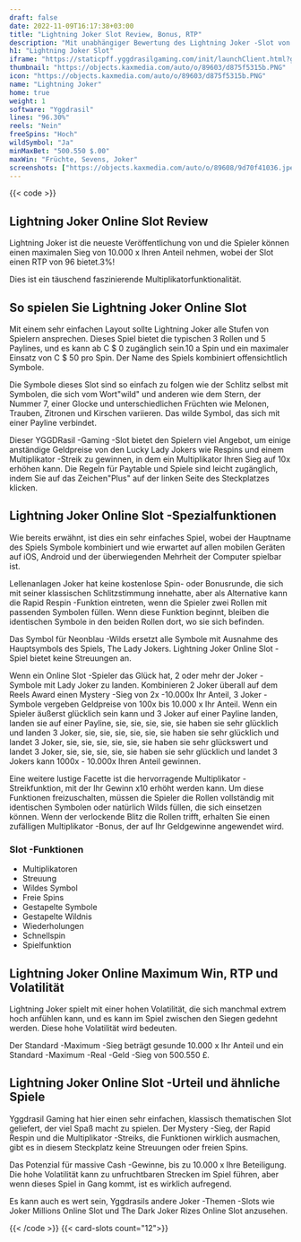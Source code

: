 ```yaml
---
draft: false
date: 2022-11-09T16:17:38+03:00
title: "Lightning Joker Slot Review, Bonus, RTP"
description: "Mit unabhängiger Bewertung des Lightning Joker -Slot von Yggdrasil Gaming können Sie kostenlos oder echtes Geld spielen und hier einen Bonus erhalten!"
h1: "Lightning Joker Slot"
iframe: "https://staticpff.yggdrasilgaming.com/init/launchClient.html?gameid=7388"
thumbnail: "https://objects.kaxmedia.com/auto/o/89603/d875f5315b.PNG"
icon: "https://objects.kaxmedia.com/auto/o/89603/d875f5315b.PNG"
name: "Lightning Joker"
home: true
weight: 1
software: "Yggdrasil"
lines: "96.30%"
reels: "Nein"
freeSpins: "Hoch"
wildSymbol: "Ja"
minMaxBet: "500.550 $.00"
maxWin: "Früchte, Sevens, Joker"
screenshots: ["https://objects.kaxmedia.com/auto/o/89608/9d70f41036.jpeg"]
---
```


{{< code >}}<h2>Lightning Joker Online Slot Review</h2><p>Lightning Joker ist die neueste Veröffentlichung von und die Spieler können einen maximalen Sieg von 10.000 x Ihren Anteil nehmen, wobei der Slot einen RTP von 96 bietet.3%!</p><p>Dies ist ein täuschend faszinierende Multiplikatorfunktionalität.</p><h2>So spielen Sie Lightning Joker Online Slot</h2><p>Mit einem sehr einfachen Layout sollte Lightning Joker alle Stufen von Spielern ansprechen. Dieses Spiel bietet die typischen 3 Rollen und 5 Paylines, und es kann ab C $ 0 zugänglich sein.10 a Spin und ein maximaler Einsatz von C $ 50 pro Spin. Der Name des Spiels kombiniert offensichtlich Symbole.</p><p>Die Symbole dieses Slot sind so einfach zu folgen wie der Schlitz selbst mit Symbolen, die sich vom Wort"wild" und anderen wie dem Stern, der Nummer 7, einer Glocke und unterschiedlichen Früchten wie Melonen, Trauben, Zitronen und Kirschen variieren. Das wilde Symbol, das sich mit einer Payline verbindet.</p><p>Dieser YGGDRasil -Gaming -Slot bietet den Spielern viel Angebot, um einige anständige Geldpreise von den Lucky Lady Jokers wie Respins und einem Multiplikator -Streik zu gewinnen, in dem ein Multiplikator Ihren Sieg auf 10x erhöhen kann. Die Regeln für Paytable und Spiele sind leicht zugänglich, indem Sie auf das Zeichen"Plus" auf der linken Seite des Steckplatzes klicken.</p><h2>Lightning Joker Online Slot -Spezialfunktionen</h2><p>Wie bereits erwähnt, ist dies ein sehr einfaches Spiel, wobei der Hauptname des Spiels Symbole kombiniert und wie erwartet auf allen mobilen Geräten auf iOS, Android und der überwiegenden Mehrheit der Computer spielbar ist.</p><p>Lellenanlagen Joker hat keine kostenlose Spin- oder Bonusrunde, die sich mit seiner klassischen Schlitzstimmung innehatte, aber als Alternative kann die Rapid Respin -Funktion eintreten, wenn die Spieler zwei Rollen mit passenden Symbolen füllen. Wenn diese Funktion beginnt, bleiben die identischen Symbole in den beiden Rollen dort, wo sie sich befinden.</p><p>Das Symbol für Neonblau -Wilds ersetzt alle Symbole mit Ausnahme des Hauptsymbols des Spiels, The Lady Jokers. Lightning Joker Online Slot -Spiel bietet keine Streuungen an.</p><p>Wenn ein Online Slot -Spieler das Glück hat, 2 oder mehr der Joker -Symbole mit Lady Joker zu landen. Kombinieren 2 Joker überall auf dem Reels Award einen Mystery -Sieg von 2x -10.000x Ihr Anteil, 3 Joker -Symbole vergeben Geldpreise von 100x bis 10.000 x Ihr Anteil. Wenn ein Spieler äußerst glücklich sein kann und 3 Joker auf einer Payline landen, landen sie auf einer Payline, sie, sie, sie, sie, sie haben sie sehr glücklich und landen 3 Joker, sie, sie, sie, sie, sie, sie haben sie sehr glücklich und landet 3 Joker, sie, sie, sie, sie, sie, sie haben sie sehr glückswert und landet 3 Joker, sie, sie, sie, sie, sie haben sie sehr glücklich und landet 3 Jokers kann 1000x - 10.000x Ihren Anteil gewinnen.</p><p>Eine weitere lustige Facette ist die hervorragende Multiplikator -Streikfunktion, mit der Ihr Gewinn x10 erhöht werden kann. Um diese Funktionen freizuschalten, müssen die Spieler die Rollen vollständig mit identischen Symbolen oder natürlich Wilds füllen, die sich einsetzen können. Wenn der verlockende Blitz die Rollen trifft, erhalten Sie einen zufälligen Multiplikator -Bonus, der auf Ihr Geldgewinne angewendet wird.</p><h3>
Slot -Funktionen</h3><ul>
<li></span>
Multiplikatoren</li>
<li></span>
Streuung</li>
<li></span>
Wildes Symbol</li>
<li></span>
Freie Spins</li>
<li></span>
Gestapelte Symbole</li>
<li></span>
Gestapelte Wildnis</li>
<li></span>
Wiederholungen</li>
<li></span>
Schnellspin</li>
<li></span>
Spielfunktion</li></ul><h2>Lightning Joker Online Maximum Win, RTP und Volatilität</h2><p>Lightning Joker spielt mit einer hohen Volatilität, die sich manchmal extrem hoch anfühlen kann, und es kann im Spiel zwischen den Siegen gedehnt werden. Diese hohe Volatilität wird bedeuten.</p><p>Der Standard -Maximum -Sieg beträgt gesunde 10.000 x Ihr Anteil und ein Standard -Maximum -Real -Geld -Sieg von 500.550 £.</p><h2>Lightning Joker Online Slot -Urteil und ähnliche Spiele</h2><p>Yggdrasil Gaming hat hier einen sehr einfachen, klassisch thematischen Slot geliefert, der viel Spaß macht zu spielen. Der Mystery -Sieg, der Rapid Respin und die Multiplikator -Streiks, die Funktionen wirklich ausmachen, gibt es in diesem Steckplatz keine Streuungen oder freien Spins.</p><p>Das Potenzial für massive Cash -Gewinne, bis zu 10.000 x Ihre Beteiligung. Die hohe Volatilität kann zu unfruchtbaren Strecken im Spiel führen, aber wenn dieses Spiel in Gang kommt, ist es wirklich aufregend.</p><p> Es kann auch es wert sein, Yggdrasils andere Joker -Themen -Slots wie Joker Millions Online Slot und The Dark Joker Rizes Online Slot anzusehen.</p>{{< /code >}}
{{< card-slots count="12">}}